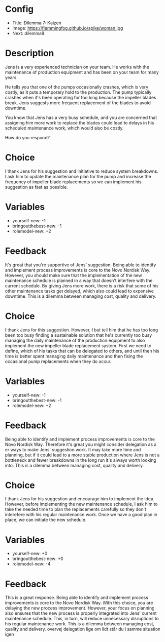 # Config
 - Title: Dilemma 7: Kaizen
 - Image: https://flemmingfog.github.io/spike/woman.jpg
 - Next: dilemma8

# Description
Jens is a very experienced technician on your team. He works with the maintenance of production equipment and has been on your team for many years.

He tells you that one of the pumps occasionally crashes, which is very costly, as it puts a temporary hold to the production. The pump typically crashes when it's been operating for too long because the impeller blades break. Jens suggests more frequent replacement of the blades to avoid downtime.

You know that Jens has a very busy schedule, and you are concerned that assigning him more work to replace the blades could lead to delays in his scheduled maintenance work, which would also be costly. 

How do you respond?

# Choice
I thank Jens for his suggestion and initiative to reduce system breakdowns. I ask him to update the maintenance plan for the pump and increase the frequency of impeller blade replacements so we can implement his suggestion as fast as possible.  

# Variables
 - yourself-new: -1
 - bringoutthebest-new: -1
 - rolemodel-new: +2
 

# Feedback

It's great that you're supportive of Jens' suggestion. Being able to identify and implement process improvements is core to the Novo Nordisk Way. However, you should make sure that the implementation of the new maintenance schedule is planned in a way that doesn't interfere with the current schedule. By giving Jens more work, there is a risk that some of his other maintenance tasks get delayed, which also could lead to expensive downtime. This is a dilemma between managing cost, quality and delivery.




# Choice
I thank Jens for this suggestion. However, I but tell him that he has too long been too busy finding a sustainable solution that he's currently too busy managing the daily maintenance of the production equipment to also implement the new impeller blade replacement system. First we need to define, which of his tasks that can be delegated to others, and until then his time is better spent managing daily maintenance and then fixing the occasional pump replacements when they do occur. 

# Variables
 - yourself-new: -1
 - bringoutthebest-new: -1
 - rolemodel-new: +2


# Feedback
Being able to identify and implement process improvements is core to the Novo Nordisk Way. Therefore it's great you might consider delegation as a er ways to make Jens' suggestion work. It may take more time and planning, but if it could lead to a more stable production where Jens is not a bottleneck and fewer breakdowns in the long run it's always worth looking into. This is a dilemma between managing cost, quality and delivery. 





# Choice
I thank Jens for his suggestion and encourage him to implement the idea. However, before implementing the new maintenance schedule, I ask him to take the needed time to plan the replacements carefully so they don't interefere with his regular maintenance work. Once we have a good plan in place, we can initiate the new schedule.

# Variables
 - yourself-new: +0
 - bringoutthebest-new: +0
 - rolemodel-new: -4


# Feedback
 This is a great response. Being able to identify and implement process improvements is core to the Novo Nordisk Way. With this choice, you are delaying the new process improvement. However, your focus on planning also ensures that the new process is properly integrated into Jens' current maintenance schedule. This, in turn, will reduce unnecessary disruptions to his regular maintenance work. This is a dilemma between managing cost, quality and delivery. overvej delegation lige om lidt står du i samme situation igen







